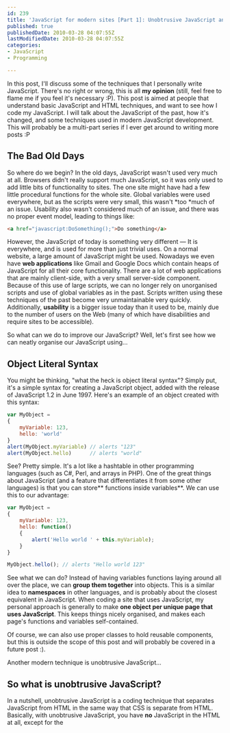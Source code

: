 ```yaml
---
id: 239
title: 'JavaScript for modern sites [Part 1]: Unobtrusive JavaScript and object literal syntax'
published: true
publishedDate: 2010-03-28 04:07:55Z
lastModifiedDate: 2010-03-28 04:07:55Z
categories:
- JavaScript
- Programming

---
```


In this post, I'll discuss some of the techniques that I personally write JavaScript. There's no right or wrong, this is all **my opinion** (still, feel free to flame me if you feel it's necessary :P). This post is aimed at people that understand basic JavaScript and HTML techniques, and want to see how I code my JavaScript. I will talk about the JavaScript of the past, how it's changed, and some techniques used in modern JavaScript development. This will probably be a multi-part series if I ever get around to writing more posts :P <!--more-->

## The Bad Old Days
So where do we begin? In the old days, JavaScript wasn't used very much at all. Browsers didn't really support much JavaScript, so it was only used to add little bits of functionality to sites. The one site might have had a few little procedural functions for the whole site. Global variables were used everywhere, but as the scripts were very small, this wasn't *too *much of an issue. Usability also wasn't considered much of an issue, and there was no proper event model, leading to things like:  

```html
<a href="javascript:DoSomething();">Do something</a>
```  

However, the JavaScript of today is something very different — It is everywhere, and is used for more than just trivial uses. On a normal website, a large amount of JavaScript might be used. Nowadays we even have **web applications** like Gmail and Google Docs which contain heaps of JavaScript for all their core functionality. There are a lot of web applications that are mainly client-side, with a very small server-side component. Because of this use of large scripts, we can no longer rely on unorganised scripts and use of global variables as in the past. Scripts written using these techniques of the past become very unmaintainable very quickly. Additionally, **usability** is a bigger issue today than it used to be, mainly due to the number of users on the Web (many of which have disabilities and require sites to be accessible).

So what can we do to improve our JavaScript? Well, let's first see how we can neatly organise our JavaScript using...

## Object Literal Syntax
You might be thinking, "what the heck is object literal syntax"? Simply put, it's a simple syntax for creating a JavaScript object, added with the release of JavaScript 1.2 in June 1997. Here's an example of an object created with this syntax:  

```javascript
var MyObject =
{
	myVariable: 123,
	hello: 'world'
}
alert(MyObject.myVariable) // alerts "123"
alert(MyObject.hello)      // alerts "world"
```  

See? Pretty simple. It's a lot like a hashtable in other programming languages (such as C#, Perl, and arrays in PHP). One of the great things about JavaScript (and a feature that differentiates it from some other languages) is that you can store** functions inside variables**. We can use this to our advantage:  

```javascript
var MyObject =
{
	myVariable: 123,
	hello: function()
	{
		alert('Hello world ' + this.myVariable);
	}
}

MyObject.hello(); // alerts "Hello world 123"
```  

See what we can do? Instead of having variables functions laying around all over the place, we can **group them together** into objects. This is a similar idea to **namespaces** in other languages, and is probably about the closest equivalent in JavaScript. When coding a site that uses JavaScript, my personal approach is generally to make **one object per unique page that uses JavaScript**. This keeps things nicely organised, and makes each page's functions and variables self-contained. 

Of course, we can also use proper classes to hold reusable components, but this is outside the scope of this post and will probably be covered in a future post :).

Another modern technique is unobtrusive JavaScript...

## So what is unobtrusive JavaScript?
In a nutshell, unobtrusive JavaScript is a coding technique that separates JavaScript from HTML in the same way that CSS is separate from HTML. Basically, with unobtrusive JavaScript, you have **no** JavaScript in the HTML at all, except for the <script> tag that loads the script file, and maybe a <script> tag to run an initialisation function. This means **no **onclick="whatever()" attributes on any of your HTML elements. How do we add JavaScript click actions, then? Easy — Event handlers!

When using unobtrusive JavaScript, the JavaScript initialisation function "connects" the event handlers to all elements that need them. JavaScript event handlers are similar to that in other languages — Stuff throws events (such as click, mouseover, etc.), and functions can be set to run when these events are thrown. Previously, this was a little annoying, as Internet Explorer uses a different syntax to other browsers. However, today, there is no excuse, as JavaScript frameworks (such as MooTools and Prototype) and libraries (such as jQuery) make it really easy.

Another feature of unobtrusive JavaScript is that it involves **progressive enhancement** and **graceful degradation**. If the JavaScript **doesn't** run (ie. if the user has JavaScript disabled), the user's experience will still be acceptable. Maybe not as good as if they had JavaScript enabled, but still usable. We don't rely on JavaScript, but we do take advantage of it if it's available.  This usually involves adding event handlers (as mentioned above) that override the default action for links (that is, go to the URL they link to).

You might be confused by now (seems I ramble a lot in these posts), so let's quickly jump to an example HTML file that shows some of the things we've mentioned so far:  

```html
<!DOCTYPE html PUBLIC "-//W3C//DTD XHTML 1.0 Strict//EN" "http://www.w3.org/TR/xhtml1/DTD/xhtml1-strict.dtd">
<html xmlns="http://www.w3.org/1999/xhtml" xml:lang="en" lang="en">
<head>
	<title>JavaScript Test</title>
	<script type="text/javascript" src="mootools-1.2.4-core-yc.js"></script>
	<script type="text/javascript" src="script.js"></script>
	<script type="text/javascript">window.addEvent('domready', UserList.init);</script>
</head>

<body>
	<table>
		<thead>
			<tr>
				<th>Username</th>
				<th>Tools</th>
			</tr>
		</thead>
		<tbody>
		</tbody>
			<tr id="user-1">
				<td>Daniel15</td>
				<td><a href="/user/1/delete" class="delete">Delete</a></td>
			</tr>
			<tr id="user-2">
				<td>Bob</td>
				<td><a href="/user/2/delete" class="delete">Delete</a></td>
			</tr>
			<tr id="user-3">
				<td>Mark</td>
				<td><a href="/user/3/delete" class="delete">Delete</a></td>
			</tr>
		</tbody>
	</table>
</body>
```  

As you can see, absolutely **no inline JavaScript**, just some script loading, and setting the **UserList.init** method to run when the page loads. If JavaScript is disabled, clicking any of those "Delete" links will take the user to the corresponding delete page linked with the <a> tag. What happens if JavaScript is enabled? Let's see! Here's the corresponding JavaScript file:  

```javascript
var UserList =
{
	init: function()
	{
		// Connect up all the delete links
		$$('a.delete').addEvent('click', UserList.del);
	},

	del: function()
	{
		var user_id = this.getParent().getParent().id.substring(5);
		alert('Delete user ' + user_id);
		// Make sure the link doesn't go anywhere.
		return false;
	}
};
```  

This is written using MooTools, but you could achieve a similar thing with another framework/library such as Prototype or jQuery. MooTools is just what I use :)

Notice the init function "connects" the delete links to the delete JavaScript function (which I named "del", "delete" is a reserved word in JavaScript). So, when you have JavaScript enabled, instead of going to the URL specified in the link, the UserList.del method will be run. This example just pops up an alert box, but this could easily be changed to use an AJAX call to delete the user. See? Magic! It's fully functional with JavaScript disabled, but JavaScript being enabled adds a lot of niceness.

And yes, I know, that script is messy and could be made better, it's just an example.

## Conclusion
In this post, I've shown how to use object literal syntax to group JavaScript functions and variables together, and unobtrusive JavaScript techniques to progressively enhance pages. The advantages of doing so include neater and more maintanable code, and graceful degradation if JavaScript is disabled (not possible with <a href="javascript: ... "> links. There might eventually be a follow-up post. :P

Hope this helped you :D

Until next time,  

— Daniel

